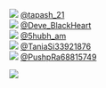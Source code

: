 
 ![](http://pbs.twimg.com/profile_images/870328738554101762/bI8LpiK6_normal.jpg) [@tapash_21](https://twitter.com/tapash_21)<br>![](http://pbs.twimg.com/profile_images/1508780454727589890/2Nq10BG3_normal.jpg) [@Deve_BlackHeart](https://twitter.com/Deve_BlackHeart)<br>![](http://pbs.twimg.com/profile_images/1493176536199213057/r444NeNJ_normal.jpg) [@5hubh_am](https://twitter.com/5hubh_am)<br>![](http://pbs.twimg.com/profile_images/1407329586522775562/7ywdSAfh_normal.jpg) [@TaniaSi33921876](https://twitter.com/TaniaSi33921876)<br>![](http://pbs.twimg.com/profile_images/1510132808848932864/ikmxMPwk_normal.jpg) [@PushpRa68815749](https://twitter.com/PushpRa68815749)<br> 

![](https://visitor-badge.laobi.icu/badge?page_id=ponder)

